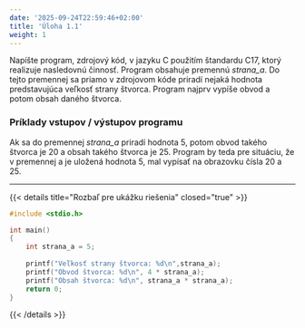 ```yaml
---
date: '2025-09-24T22:59:46+02:00'
title: 'Úloha 1.1'
weight: 1
---
```


Napíšte program, zdrojový kód, v jazyku C použitím štandardu C17, ktorý realizuje nasledovnú činnosť.
Program obsahuje premennú _strana_a_. Do tejto premennej sa priamo v zdrojovom kóde priradí
nejaká hodnota predstavujúca veľkosť strany štvorca. Program najprv vypíše obvod a potom obsah
daného štvorca.

### Príklady vstupov / výstupov programu

Ak sa do premennej _strana_a_ priradí hodnota 5, potom obvod takého štvorca je 20 a obsah takého
štvorca je 25. Program by teda pre situáciu, že v premennej a je uložená hodnota 5, mal vypísať na
obrazovku čísla 20 a 25.

---

{{< details title="Rozbaľ pre ukážku riešenia" closed="true" >}}

```C
#include <stdio.h>

int main()
{
    int strana_a = 5;
    
    printf("Veľkosť strany štvorca: %d\n",strana_a);
    printf("Obvod štvorca: %d\n", 4 * strana_a);
    printf("Obsah štvorca: %d\n", strana_a * strana_a);
    return 0;
}
```

{{< /details >}}
